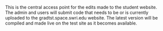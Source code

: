 This is the central access point for the edits made to the student website. The admin and users will submit code that needs to be or is currently uploaded to the gradtst.space.swri.edu website. The latest version will be compiled and made live on the test site as it becomes available.